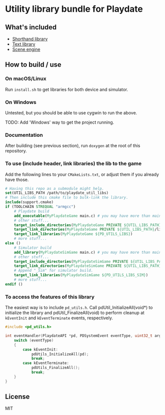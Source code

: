 # Utility library bundle for Playdate

## What's included

* [Shorthand library](pd_shorthand/README.md)
* [Text library](pd_text/README.md)
* [Scene engine](pd_scene_engine/README.md)

## How to build / use

### On macOS/Linux

Run `install.sh` to get libraries for both device and simulator.

### On Windows

Untested, but you should be able to use cygwin to run the above.

TODO: Add 'Windows' way to get the project running.

### Documentation

After building (see previous section), run `doxygen` at the root of this repository.

### To use (include header, link libraries) the lib to the game

Add the following lines to your `CMakeLists.txt`, or adjust them if you already have those.

```cmake
# Having this repo as a submodule might help.
set(UTIL_LIBS_PATH /path/to/playdate_util_libs)
# Then include this cmake file to bulk-link the library.
include(support.cmake)
if (TOOLCHAIN STREQUAL "armgcc")
    # Playdate build
    add_executable(MyPlaydateGame main.c) # you may have more than main.c
    # other stuff...
    target_include_directories(MyPlaydateGame PRIVATE ${UTIL_LIBS_PATH}/include)
    target_link_directories(MyPlaydateGame PRIVATE ${UTIL_LIBS_PATH}/lib)
    target_link_libraries(MyPlaydateGame ${PD_UTILS_LIBS})
    # more stuff...
else ()
    # Simulator build
    add_library(MyPlaydateSimGame main.c) # you may have more than main.c
    # other stuff...
    target_include_directories(MyPlaydateSimGame PRIVATE ${UTIL_LIBS_PATH}/include)
    target_link_directories(MyPlaydateSimGame PRIVATE ${UTIL_LIBS_PATH}/lib)
    # Append "_Sim" for simulator build.
    target_link_libraries(MyPlaydateSimGame ${PD_UTILS_LIBS_SIM})
    # more stuff...
endif ()
```

### To access the features of this library

The easiest way is to include `pd_utils.h`.
Call pdUtil_InitializeAll(void*) to initialize the library
and pdUtil_FinalizeAll(void) to perform cleanup
at `kEventInit` and `kEventTerminate` events, respectively.

```c
#include <pd_utils.h>

int eventHandler(PlaydateAPI *pd, PDSystemEvent eventType, uint32_t arg) {
    switch (eventType)
    {
        case kEventInit:
            pdUtils_InitializeAll(pd);
            break;
        case kEventTerminate:
            pdUtils_FinalizeAll();
            break;
    }
}
```

## License

MIT
